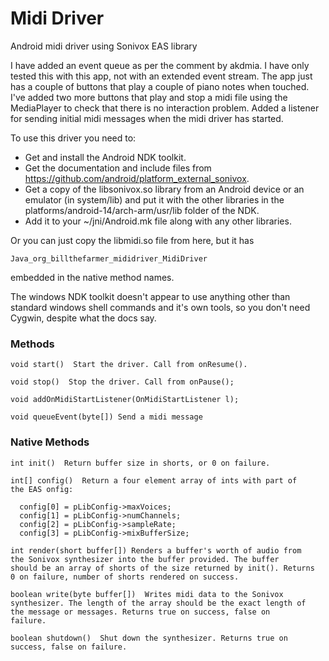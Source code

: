 Midi Driver
===========

Android midi driver using Sonivox EAS library

I have added an event queue as per the comment by akdmia. I have only
tested this with this app, not with an extended event stream.  The app
just has a couple of buttons that play a couple of piano notes when
touched. I've added two more buttons that play and stop a midi file
using the MediaPlayer to check that there is no interaction
problem. Added a listener for sending initial midi messages when the
midi driver has started.

To use this driver you need to:

  * Get and install the Android NDK toolkit.
  * Get the documentation and include files from
    https://github.com/android/platform_external_sonivox.
  * Get a copy of the libsonivox.so library from an Android device or
    an emulator (in system/lib) and put it with the other libraries in
    the platforms/android-14/arch-arm/usr/lib folder of the NDK.
  * Add it to your ~/jni/Android.mk file along with any other libraries.

Or you can just copy the libmidi.so file from here, but it has

    Java_org_billthefarmer_mididriver_MidiDriver

embedded in the native method names.

The windows NDK toolkit doesn't appear to use anything other than
standard windows shell commands and it's own tools, so you don't need
Cygwin, despite what the docs say.

### Methods

	void start()  Start the driver. Call from onResume().

	void stop()  Stop the driver. Call from onPause();

	void addOnMidiStartListener(OnMidiStartListener l);

	void queueEvent(byte[]) Send a midi message

### Native Methods

	int init()  Return buffer size in shorts, or 0 on failure.
	
	int[] config()  Return a four element array of ints with part of
	the EAS onfig:

      config[0] = pLibConfig->maxVoices;
      config[1] = pLibConfig->numChannels;
      config[2] = pLibConfig->sampleRate;
      config[3] = pLibConfig->mixBufferSize;

	int render(short buffer[]) Renders a buffer's worth of audio from
	the Sonivox synthesizer into the buffer provided. The buffer
	should be an array of shorts of the size returned by init(). Returns
	0 on failure, number of shorts rendered on success.

	boolean write(byte buffer[])  Writes midi data to the Sonivox
	synthesizer. The length of the array should be the exact length of
	the message or messages. Returns true on success, false on
	failure.

	boolean shutdown()  Shut down the synthesizer. Returns true on
	success, false on failure.
